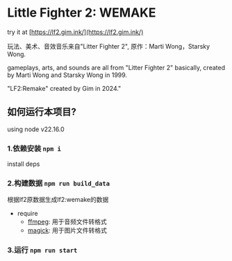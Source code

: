 # Little Fighter 2: WEMAKE

try it at [https://lf2.gim.ink/](https://lf2.gim.ink/)

玩法、美术、音效音乐来自"Litter Fighter 2", 原作：Marti Wong，Starsky Wong.

gameplays, arts, and sounds are all from "Litter Fighter 2" basically, created by Marti Wong and Starsky Wong in 1999.

"LF2:Remake" created by Gim in 2024."

## 如何运行本项目?

using node v22.16.0

### 1.依赖安装 `npm i`

install deps

### 2.构建数据 `npm run build_data`

根据lf2原数据生成lf2:wemake的数据

- require
  - [ffmpeg](https://ffmpeg.org/download.html): 用于音频文件转格式
  - [magick](https://imagemagick.org/script/download.php): 用于图片文件转格式

### 3.运行 `npm run start`
